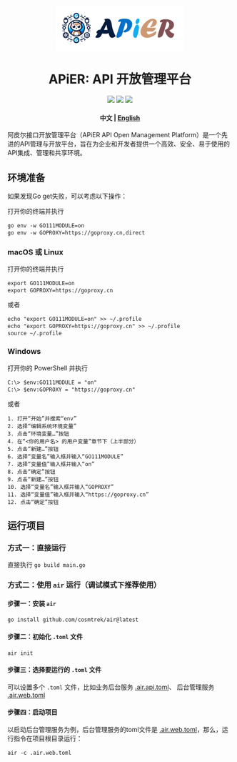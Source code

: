 <div align="center">
    <img src="resources/img/logo_with_name.png" height="100px"/>
    <h1>APiER: API 开放管理平台</h1>
</div>

<div align="center">
    <img src="https://img.shields.io/badge/language-Golang-blue.svg" />
    <img src="https://img.shields.io/badge/backend_frame-Gin-6db33f.svg" />
    <img src="https://img.shields.io/badge/ORM-Gorm-red.svg" />
</div>

<h4 align="center">
    中文 | <a href="README.md">English</a>
</h4>


阿皮尔接口开放管理平台（APiER API Open Management Platform）是一个先进的API管理与开放平台，旨在为企业和开发者提供一个高效、安全、易于使用的API集成、管理和共享环境。

## 环境准备

如果发现Go get失败，可以考虑以下操作：

打开你的终端并执行

```shell
go env -w GO111MODULE=on
go env -w GOPROXY=https://goproxy.cn,direct
```

### macOS 或 Linux

打开你的终端并执行

```shell
export GO111MODULE=on
export GOPROXY=https://goproxy.cn
```

或者

```shell
echo "export GO111MODULE=on" >> ~/.profile
echo "export GOPROXY=https://goproxy.cn" >> ~/.profile
source ~/.profile
```

### Windows

打开你的 PowerShell 并执行

```shell
C:\> $env:GO111MODULE = "on"
C:\> $env:GOPROXY = "https://goproxy.cn"
```

或者

```text
1. 打开“开始”并搜索“env”
2. 选择“编辑系统环境变量”
3. 点击“环境变量…”按钮
4. 在“<你的用户名> 的用户变量”章节下（上半部分）
5. 点击“新建…”按钮
6. 选择“变量名”输入框并输入“GO111MODULE”
7. 选择“变量值”输入框并输入“on”
8. 点击“确定”按钮
9. 点击“新建…”按钮
10. 选择“变量名”输入框并输入“GOPROXY”
11. 选择“变量值”输入框并输入“https://goproxy.cn”
12. 点击“确定”按钮
```

## 运行项目

### 方式一：直接运行

直接执行 `go build main.go`

### 方式二：使用 `air` 运行（调试模式下推荐使用）

#### 步骤一：安装 `air`

```shell
go install github.com/cosmtrek/air@latest
```

#### 步骤二：初始化 `.toml` 文件

```shell
air init
```

#### 步骤三：选择要运行的 `.toml` 文件

可以设置多个 `.toml` 文件，比如业务后台服务 [.air.api.toml](.air.api.toml)、 后台管理服务 [.air.web.toml](.air.web.toml)

#### 步骤四：启动项目

以启动后台管理服务为例，后台管理服务的toml文件是 [.air.web.toml](.air.web.toml)，那么，运行指令在项目根目录运行：

```shell
air -c .air.web.toml
```
